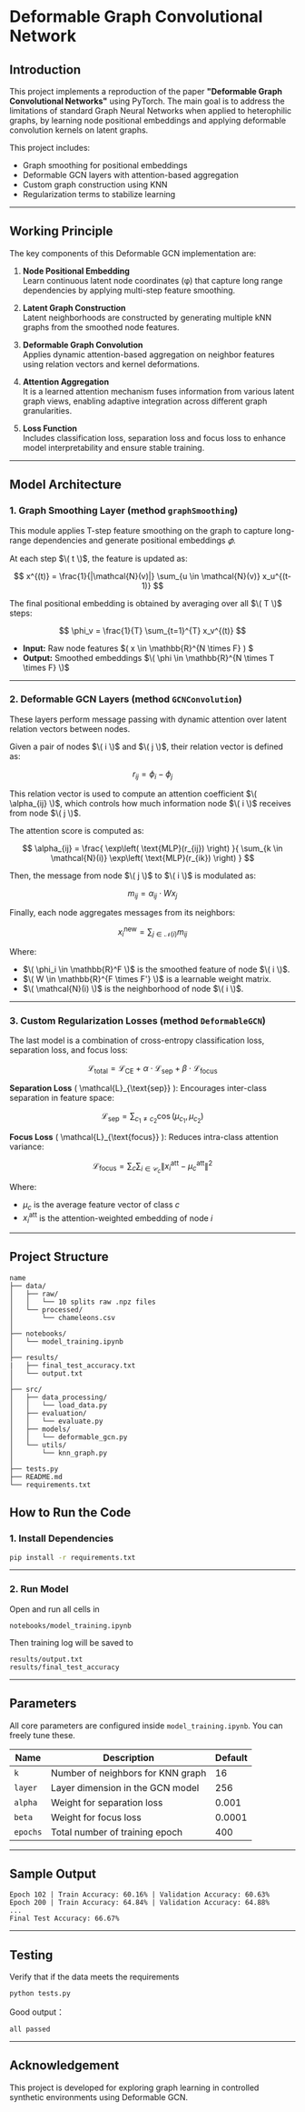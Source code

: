 # Deformable Graph Convolutional Network

## Introduction

This project implements a reproduction of the paper **"Deformable Graph Convolutional Networks"** using PyTorch. The main goal is to address the limitations of standard Graph Neural Networks when applied to heterophilic graphs, by learning node positional embeddings and applying deformable convolution kernels on latent graphs.

This project includes:
- Graph smoothing for positional embeddings
- Deformable GCN layers with attention-based aggregation
- Custom graph construction using KNN
- Regularization terms to stabilize learning

---

## Working Principle

The key components of this Deformable GCN implementation are:

1. **Node Positional Embedding**  
   Learn continuous latent node coordinates (φ) that capture long range dependencies by applying multi-step feature smoothing.

2. **Latent Graph Construction**  
   Latent neighborhoods are constructed by generating multiple kNN graphs from the smoothed node features.

3. **Deformable Graph Convolution**  
   Applies dynamic attention-based aggregation on neighbor features using relation vectors and kernel deformations.

4. **Attention Aggregation**  
   It is a learned attention mechanism fuses information from various latent graph views, enabling adaptive integration across different graph granularities.

5. **Loss Function**  
   Includes classification loss, separation loss and focus loss to enhance model interpretability and ensure stable training.

---

## Model Architecture

### 1. Graph Smoothing Layer (method `graphSmoothing`)
This module applies T-step feature smoothing on the graph to capture long-range dependencies and generate positional embeddings $𝜙$.

At each step $\( t \)$, the feature is updated as:

$$
x^{(t)} = \frac{1}{|\mathcal{N}(v)|} \sum_{u \in \mathcal{N}(v)} x_u^{(t-1)}
$$

The final positional embedding is obtained by averaging over all $\( T \)$ steps:

$$
\phi_v = \frac{1}{T} \sum_{t=1}^{T} x_v^{(t)}
$$

- **Input:** Raw node features $\( x \in \mathbb{R}^{N \times F} \) $ 
- **Output:** Smoothed embeddings $\( \phi \in \mathbb{R}^{N \times T \times F} \)$
---

### 2. Deformable GCN Layers (method `GCNConvolution`)

These layers perform message passing with dynamic attention over latent relation vectors between nodes.

Given a pair of nodes $\( i \)$ and $\( j \)$, their relation vector is defined as:

$$
r_{ij} = \phi_i - \phi_j
$$

This relation vector is used to compute an attention coefficient $\( \alpha_{ij} \)$, which controls how much information node $\( i \)$ receives from node $\( j \)$.

The attention score is computed as:

$$
\alpha_{ij} = \frac{ \exp\left( \text{MLP}(r_{ij}) \right) }{ \sum_{k \in \mathcal{N}(i)} \exp\left( \text{MLP}(r_{ik}) \right) }
$$

Then, the message from node $\( j \)$ to $\( i \)$ is modulated as:

$$
m_{ij} = \alpha_{ij} \cdot W x_j
$$

Finally, each node aggregates messages from its neighbors:

$$
x_i^{\text{new}} = \sum_{j \in \mathcal{N}(i)} m_{ij}
$$

Where:
- $\( \phi_i \in \mathbb{R}^F \)$ is the smoothed feature of node $\( i \)$.
- $\( W \in \mathbb{R}^{F \times F'} \)$ is a learnable weight matrix.
- $\( \mathcal{N}(i) \)$ is the neighborhood of node $\( i \)$.

---

### 3. Custom Regularization Losses (method `DeformableGCN`)

The last model is a combination of cross-entropy classification loss, separation loss, and focus loss:

$$
\mathcal{L}_{\text{total}}  = \mathcal{L}_{\text{CE}} + \alpha \cdot \mathcal{L}_{\text{sep}} + \beta \cdot \mathcal{L}_{\text{focus}}
$$

**Separation Loss** \( \mathcal{L}_{\text{sep}} \): Encourages inter-class separation in feature space:

$$
\mathcal{L}_{\text{sep}} = \sum_{c_1 \ne c_2} \cos(\mu_{c_1}, \mu_{c_2})
$$

**Focus Loss** \( \mathcal{L}_{\text{focus}} \): Reduces intra-class attention variance:

$$
\mathcal{L}_{\text{focus}} = \sum_c \sum_{i \in \mathcal{C}_c} \left\| x_i^{\text{att}} - \mu_c^{\text{att}} \right\|^2
$$

Where:
- $\mu_c$ is the average feature vector of class $c$
- $x_i^{\text{att}}$ is the attention-weighted embedding of node $i$

---

## Project Structure

```
name
├── data/
│   ├── raw/
│   │   └── 10 splits raw .npz files
│   └── processed/
│       └── chameleons.csv
│
├── notebooks/
│   └── model_training.ipynb
│
├── results/
|   ├── final_test_accuracy.txt
│   └── output.txt
│
├── src/
│   ├── data_processing/
│   │   └── load_data.py
│   ├── evaluation/
│   │   └── evaluate.py
│   ├── models/
│   │   └── deformable_gcn.py
│   └── utils/
│       └── knn_graph.py
│
├── tests.py
├── README.md 
└── requirements.txt
```

## How to Run the Code

### 1. Install Dependencies

```bash
pip install -r requirements.txt
```

---

### 2. Run Model

Open and run all cells in

```
notebooks/model_training.ipynb
```

Then training log will be saved to
```
results/output.txt
results/final_test_accuracy
```

---

## Parameters

All core parameters are configured inside `model_training.ipynb`. You can freely tune these.

| Name        | Description                              | Default |
|-------------|------------------------------------------|---------|
| `k`         | Number of neighbors for KNN graph        | 16      |
| `layer`     | Layer dimension in the GCN model         | 256     |
| `alpha`     | Weight for separation loss               | 0.001   |
| `beta`      | Weight for focus loss                    | 0.0001  |
| `epochs`    | Total number of training epoch           | 400     |

---

## Sample Output

```
Epoch 102 | Train Accuracy: 60.16% | Validation Accuracy: 60.63%
Epoch 200 | Train Accuracy: 64.84% | Validation Accuracy: 64.88%
...
Final Test Accuracy: 66.67%
```

---

## Testing

Verify that if the data meets the requirements

```bash
python tests.py
```

Good output：
```
all passed
```

---

## Acknowledgement

This project is developed for exploring graph learning in controlled synthetic environments using Deformable GCN.
